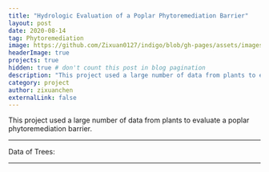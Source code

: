 ```yaml
---
title: "Hydrologic Evaluation of a Poplar Phytoremediation Barrier"
layout: post
date: 2020-08-14
tag: Phytoremediation
image: https://github.com/Zixuan0127/indigo/blob/gh-pages/assets/images/Project_1_title.png
headerImage: true
projects: true
hidden: true # don't count this post in blog pagination
description: "This project used a large number of data from plants to evaluate a poplar phytoremediation barrier."
category: project
author: zixuanchen
externalLink: false
---
```




This project used a large number of data from plants to evaluate a poplar phytoremediation barrier.

---

Data of Trees:


---


